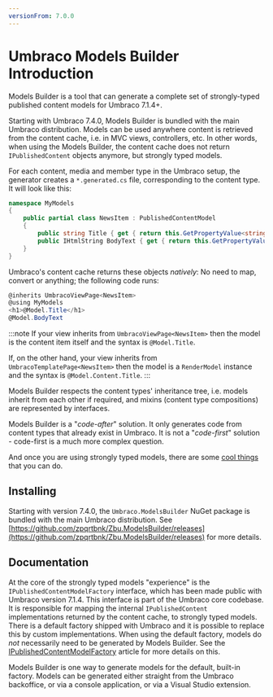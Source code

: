 ```yaml
---
versionFrom: 7.0.0
---
```


# Umbraco Models Builder Introduction

Models Builder is a tool that can generate a complete set of strongly-typed published content models for Umbraco 7.1.4+. 

Starting with Umbraco 7.4.0, Models Builder is bundled with the main Umbraco distribution. Models can be used anywhere content is retrieved from the content cache, i.e. in MVC views, controllers, etc. In other words, when using the Models Builder, the content cache does not return `IPublishedContent` objects anymore, but strongly typed models.

For each content, media and member type in the Umbraco setup, the generator creates a `*.generated.cs` file, corresponding to the content type. It will look like this:

```csharp
namespace MyModels
{
    public partial class NewsItem : PublishedContentModel
    {
        public string Title { get { return this.GetPropertyValue<string>("title"); } }
        public IHtmlString BodyText { get { return this.GetPropertyValue<IHtmlString>("bodyText"); } }
    }
}
```

Umbraco's content cache returns these objects _natively_: No need to map, convert or anything; the following code runs:

```csharp
@inherits UmbracoViewPage<NewsItem>
@using MyModels
<h1>@Model.Title</h1>
@Model.BodyText
```

:::note
If your view inherits from `UmbracoViewPage<NewsItem>` then the model is the content item itself and the syntax is `@Model.Title`. 

If, on the other hand, your view inherits from `UmbracoTemplatePage<NewsItem>` then the model is a `RenderModel` instance and the syntax is `@Model.Content.Title`.
:::

Models Builder respects the content types' inheritance tree, i.e. models inherit from each other if required, and mixins (content type compositions) are represented by interfaces.

Models Builder is a "*code-after*" solution. It only generates code from content types that already exist in Umbraco. It is not a "*code-first*" solution - code-first is a much more complex question.

And once you are using strongly typed models, there are some [cool things](CoolThingsWithModels.md) that you can do.

## Installing

Starting with version 7.4.0, the `Umbraco.ModelsBuilder` NuGet package is bundled with the main Umbraco distribution.
See [https://github.com/zpqrtbnk/Zbu.ModelsBuilder/releases](https://github.com/zpqrtbnk/Zbu.ModelsBuilder/releases) for more details.

## Documentation

At the core of the strongly typed models "experience" is the `IPublishedContentModelFactory` interface, which has been made public with Umbraco version 7.1.4. This interface is part of the Umbraco core codebase. It is responsible for mapping the internal `IPublishedContent` implementations returned by the content cache, to strongly typed models. There is a default factory shipped with Umbraco and it is possible to replace this by custom implementations. When using the default factory, models do *not* necessarily need to be generated by Models Builder. See the [IPublishedContentModelFactory](IPublishedContentModelFactory.md) article for more details on this.

Models Builder is one way to generate models for the default, built-in factory. Models can be generated either straight from the Umbraco backoffice, or via a console application, or via a Visual Studio extension.

